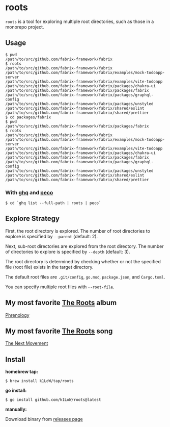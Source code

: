# roots

`roots` is a tool for exploring multiple root directories, such as those in a monorepo project.

## Usage

```console
$ pwd
/path/to/src/github.com/fabrix-framework/fabrix
$ roots
/path/to/src/github.com/fabrix-framework/fabrix
/path/to/src/github.com/fabrix-framework/fabrix/examples/mock-todoapp-server
/path/to/src/github.com/fabrix-framework/fabrix/examples/vite-todoapp
/path/to/src/github.com/fabrix-framework/fabrix/packages/chakra-ui
/path/to/src/github.com/fabrix-framework/fabrix/packages/fabrix
/path/to/src/github.com/fabrix-framework/fabrix/packages/graphql-config
/path/to/src/github.com/fabrix-framework/fabrix/packages/unstyled
/path/to/src/github.com/fabrix-framework/fabrix/shared/eslint
/path/to/src/github.com/fabrix-framework/fabrix/shared/prettier
$ cd packages/fabrix
$ pwd
/path/to/src/github.com/fabrix-framework/fabrix/packages/fabrix
$ roots
/path/to/src/github.com/fabrix-framework/fabrix
/path/to/src/github.com/fabrix-framework/fabrix/examples/mock-todoapp-server
/path/to/src/github.com/fabrix-framework/fabrix/examples/vite-todoapp
/path/to/src/github.com/fabrix-framework/fabrix/packages/chakra-ui
/path/to/src/github.com/fabrix-framework/fabrix/packages/fabrix
/path/to/src/github.com/fabrix-framework/fabrix/packages/graphql-config
/path/to/src/github.com/fabrix-framework/fabrix/packages/unstyled
/path/to/src/github.com/fabrix-framework/fabrix/shared/eslint
/path/to/src/github.com/fabrix-framework/fabrix/shared/prettier
```

### With [ghq](https://github.com/x-motemen/ghq) and [peco](https://github.com/peco/peco)

```console
$ cd `ghq list --full-path | roots | peco`
```

## Explore Strategy

First, the root directory is explored. The number of root directories to explore is specified by `--parent` (default: 2).

Next, sub-root directories are explored from the root directory. The number of directories to explore is specified by `--depth` (default: 3).

The root directory is determined by checking whether or not the specified file (root file) exists in the target directory.

The default root files are `.git/config`, `go.mod`, `package.json`, and `Cargo.toml`.

You can specify multiple root files with `--root-file`.

## My most favorite [The Roots](https://www.theroots.com/) album

[Phrenology](https://en.wikipedia.org/wiki/Phrenology_(album))

## My most favorite [The Roots](https://www.theroots.com/) song

[The Next Movement](https://www.youtube.com/watch?v=qm7Xt2Qsjcg)

## Install

**homebrew tap:**

```console
$ brew install k1LoW/tap/roots
```

**go install:**

```console
$ go install github.com/k1LoW/roots@latest
```

**manually:**

Download binary from [releases page](https://github.com/k1LoW/roots/releases)

